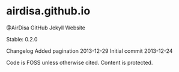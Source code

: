 airdisa.github.io
=================

@AirDisa GitHub Jekyll Website

Stable: 0.2.0

Changelog
Added pagination 2013-12-29
Initial commit 2013-12-24

Code is FOSS unless otherwise cited. Content is protected.
